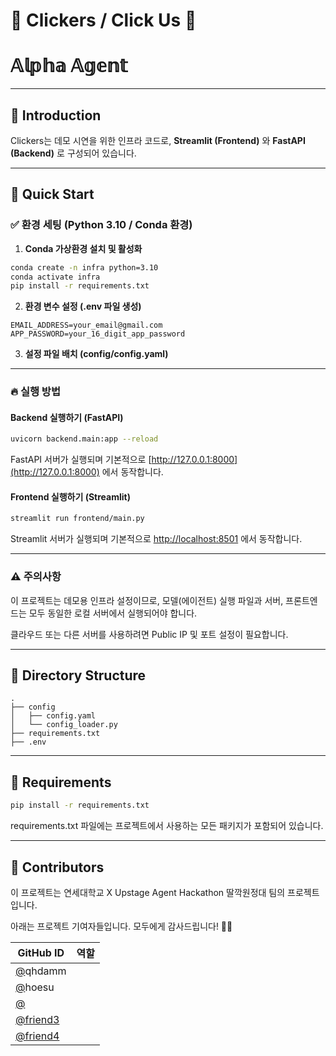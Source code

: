# 🌟 Clickers / Click Us 🌟

# 𝔸𝕝𝕡𝕙𝕒 𝔸𝕘𝕖𝕟𝕥

---

## 📌 Introduction

Clickers는 데모 시연을 위한 인프라 코드로, **Streamlit (Frontend)** 와 **FastAPI (Backend)** 로 구성되어 있습니다.

---

## 🚀 Quick Start

### ✅ 환경 세팅 (Python 3.10 / Conda 환경)

1. **Conda 가상환경 설치 및 활성화**

```bash
conda create -n infra python=3.10
conda activate infra
pip install -r requirements.txt
```

2. **환경 변수 설정 (.env 파일 생성)**

```plaintext
EMAIL_ADDRESS=your_email@gmail.com
APP_PASSWORD=your_16_digit_app_password
```

3. **설정 파일 배치 (config/config.yaml)**

---

### 🔥 실행 방법

#### Backend 실행하기 (FastAPI)

```bash
uvicorn backend.main:app --reload
```

FastAPI 서버가 실행되며 기본적으로 [http://127.0.0.1:8000](http://127.0.0.1:8000) 에서 동작합니다.

#### Frontend 실행하기 (Streamlit)

```bash
streamlit run frontend/main.py
```

Streamlit 서버가 실행되며 기본적으로 [http://localhost:8501](http://localhost:8501) 에서 동작합니다.

---

### ⚠️ 주의사항

이 프로젝트는 데모용 인프라 설정이므로, 모델(에이전트) 실행 파일과 서버, 프론트엔드는 모두 동일한 로컬 서버에서 실행되어야 합니다.

클라우드 또는 다른 서버를 사용하려면 Public IP 및 포트 설정이 필요합니다.

---

## 📁 Directory Structure

```
.
├── config
│   ├── config.yaml
│   └── config_loader.py
├── requirements.txt
├── .env
```

---

## 📜 Requirements

```bash
pip install -r requirements.txt
```

requirements.txt 파일에는 프로젝트에서 사용하는 모든 패키지가 포함되어 있습니다.

---

## 🌟 Contributors

이 프로젝트는 연세대학교 X Upstage Agent Hackathon 딸깍원정대 팀의 프로젝트입니다.

아래는 프로젝트 기여자들입니다. 모두에게 감사드립니다! 💪🚀

| GitHub ID                               | 역할                |
| --------------------------------------- | ----------------- |
| [@](https://github.com/prodong04)qhdamm |   |
| [@](https://github.com/friend1)hoesu    | |
| [@](https://github.com/friend2)         |  |
| [@friend3](https://github.com/friend3)  |  |
| [@friend4](https://github.com/friend4)  |  |

